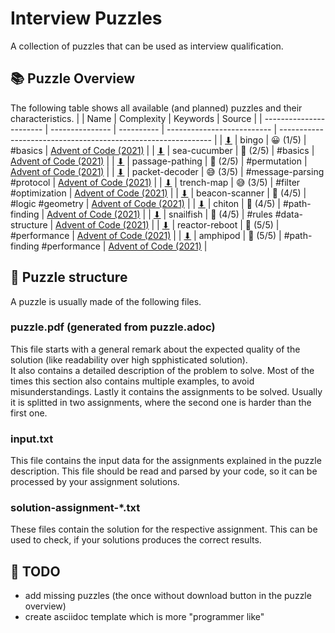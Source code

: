 # Interview Puzzles
A collection of puzzles that can be used as interview qualification.

## 📚 Puzzle Overview
The following table shows all available (and planned) puzzles and their characteristics.
|                         | Name            | Complexity | Keywords                   | Source                                                        |
| ----------------------- | --------------- | ---------- | -------------------------- | ------------------------------------------------------------- |
| [⬇][dl-bingo]           | bingo           | 😀 (1/5)    | #basics                    | [Advent of Code (2021)](https://adventofcode.com/2021/day/4)  |
| [⬇][dl-sea-cucumber]    | sea-cucumber    | 🤔 (2/5)    | #basics                    | [Advent of Code (2021)](https://adventofcode.com/2021/day/25) |
| [⬇][dl-passage-pathing] | passage-pathing | 🤔 (2/5)    | #permutation               | [Advent of Code (2021)](https://adventofcode.com/2021/day/12) |
| [⬇][dl-packet-decoder]  | packet-decoder  | 😅 (3/5)    | #message-parsing #protocol | [Advent of Code (2021)](https://adventofcode.com/2021/day/16) |
| [⬇][dl-trench-map]      | trench-map      | 😅 (3/5)    | #filter #optimization      | [Advent of Code (2021)](https://adventofcode.com/2021/day/20) |
| [⬇][dl-beacon-scanner]  | beacon-scanner  | 🤪 (4/5)    | #logic #geometry           | [Advent of Code (2021)](https://adventofcode.com/2021/day/19) |
| [⬇][dl-chiton]          | chiton          | 🤪 (4/5)    | #path-finding              | [Advent of Code (2021)](https://adventofcode.com/2021/day/15) |
| [⬇][dl-snailfish]       | snailfish       | 🤪 (4/5)    | #rules #data-structure     | [Advent of Code (2021)](https://adventofcode.com/2021/day/18) |
| [⬇][dl-reactor-reboot]  | reactor-reboot  | 🤯 (5/5)    | #performance               | [Advent of Code (2021)](https://adventofcode.com/2021/day/22) |
| [⬇][dl-amphipod]        | amphipod        | 🤯 (5/5)    | #path-finding #performance | [Advent of Code (2021)](https://adventofcode.com/2021/day/23) |
<!--
|                         | lantern-fish    | 🤔 (2/5)    | #basics #rule-sets         | [Advent of Code (2021)](https://adventofcode.com/2021/day/6)  |
|                         | syntax-scoring  | 🤔 (2/5)    | #compiler                  | [Advent of Code (2021)](https://adventofcode.com/2021/day/10) |
|                         | dirac-dice      | 🤪 (4/5)    | #performance               | [Advent of Code (2021)](https://adventofcode.com/2021/day/21) |
|                         | trick-shot      | 🤪 (4/5)    | #maths                     | [Advent of Code (2021)](https://adventofcode.com/2021/day/17) |
-->

## 🧩 Puzzle structure
A puzzle is usually made of the following files.

### puzzle.pdf (generated from puzzle.adoc)
This file starts with a general remark about the expected quality of the solution (like readability over high spphisticated solution).  
It also contains a detailed description of the problem to solve. Most of the times this section also contains multiple examples, to avoid misunderstandings.
Lastly it contains the assignments to be solved. Usually it is splitted in two assignments, where the second one is harder than the first one.

### input.txt
This file contains the input data for the assignments explained in the puzzle description. This file should be read and parsed by your code, so it can be processed by your assignment solutions.

### solution-assignment-*.txt
These files contain the solution for the respective assignment. This can be used to check, if your solutions produces the correct results.

## 🚧 TODO
- add missing puzzles (the once without download button in the puzzle overview)
- create asciidoc template which is more "programmer like"


[dl-amphipod]: https://github.com/ISchwarz23/interview-puzzles/releases/download/latest/amphipod.zip
[dl-beacon-scanner]: https://github.com/ISchwarz23/interview-puzzles/releases/download/latest/beacon-scanner.zip
[dl-bingo]: https://github.com/ISchwarz23/interview-puzzles/releases/download/latest/bingo.zip
[dl-chiton]: https://github.com/ISchwarz23/interview-puzzles/releases/download/latest/chiton.zip
[dl-packet-decoder]: https://github.com/ISchwarz23/interview-puzzles/releases/download/latest/packet-decoder.zip
[dl-passage-pathing]: https://github.com/ISchwarz23/interview-puzzles/releases/download/latest/passage-pathing.zip
[dl-reactor-reboot]: https://github.com/ISchwarz23/interview-puzzles/releases/download/latest/reactor-reboot.zip
[dl-sea-cucumber]: https://github.com/ISchwarz23/interview-puzzles/releases/download/latest/sea-cucumer.zip
[dl-snailfish]: https://github.com/ISchwarz23/interview-puzzles/releases/download/latest/snailfish.zip
[dl-trench-map]: https://github.com/ISchwarz23/interview-puzzles/releases/download/latest/trench-map.zip
